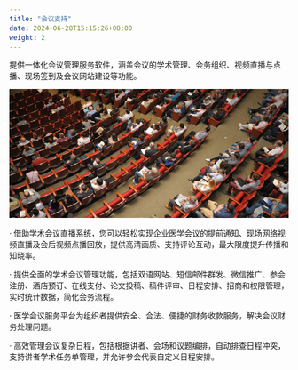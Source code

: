 ```yaml
---
title: "会议支持"
date: 2024-06-28T15:15:26+08:00
weight: 2
---
```


提供一体化会议管理服务软件，涵盖会议的学术管理、会务组织、视频直播与点播、现场签到及会议网站建设等功能。

![meeting](/images/illustrations/meeting.jpg)

· 借助学术会议直播系统，您可以轻松实现企业医学会议的提前通知、现场网络视频直播及会后视频点播回放，提供高清画质、支持评论互动，最大限度提升传播和知晓率。

· 提供全面的学术会议管理功能，包括双语网站、短信邮件群发、微信推广、参会注册、酒店预订、在线支付、论文投稿、稿件评审、日程安排、招商和权限管理，实时统计数据，简化会务流程。

· 医学会议服务平台为组织者提供安全、合法、便捷的财务收款服务，解决会议财务处理问题。

· 高效管理会议复杂日程，包括根据讲者、会场和议题编排，自动排查日程冲突，支持讲者学术任务单管理，并允许参会代表自定义日程安排。
